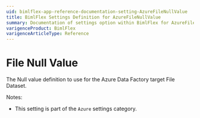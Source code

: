 ```yaml
---
uid: bimlflex-app-reference-documentation-setting-AzureFileNullValue
title: BimlFlex Settings Definition for AzureFileNullValue
summary: Documentation of settings option within BimlFlex for AzureFileNullValue
varigenceProduct: BimlFlex
varigenceArticleType: Reference
---
```


# File Null Value

The Null value definition to use for the Azure Data Factory target File Dataset.

Notes:
* This setting is part of the `Azure` settings category.
